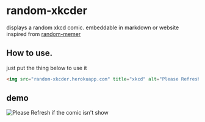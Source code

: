 # random-xkcder

displays a random xkcd comic. embeddable in markdown or website
inspired from [random-memer](https://github.com/techytushar/random-memer)

## How to use.
just put the thing below to use it
```html
<img src="random-xkcder.herokuapp.com" title="xkcd" alt="Please Refresh if the comic isn't show">
```

## demo

<img src="https://random-xkcder.herokuapp.com" title="xkcd" alt="Please Refresh if the comic isn't show">